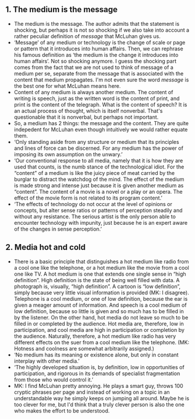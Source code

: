 ## 1. The medium is the message

* The medium is the message. The author admits that the statement is
  shocking, but perhaps it is not so shocking if we also take into account a
  rather peculiar definition of *message* that McLuhan gives us.
* ‘Message’ of any medium or technology is the change of scale or page or
  pattern that it introduces into human affairs. Then, we can rephrase his
  famous definition as ‘the medium is the change it introduces into human
  affairs’. Not so shocking anymore. I guess the shocking part comes from
  the fact that we are not used to think of message of a medium per se,
  separate from the message that is associated with the content that medium
  propagates. I'm not even sure the word *message* is the best one for what
  McLuhan means here.
* Content of any medium is always another medium. The content of writing is
  speech, just as the written word is the content of print, and print is the
  content of the telegraph. What is the content of speech? It is an actual
  process of thought, which is itself nonverbal. That's questionable that it
  is nonverbal, but perhaps not important.
* So, a medium has 2 things: the message and the content. They are quite
  indepedent for McLuhan even though intuitively we would rather equate
  them.
* ‘Only standing aside from any structure or medium that its principles and
  lines of force can be discerned. For any medium has the power of imposing
  its own assumption on the unwary.’
* ‘Our conventional response to all media, namely that it is how they are
  used that counts, is the numb stance of the technological idiot. For the
  “content” of a medium is like the juicy piece of meat carried by the
  burglar to distract the watchdog of the mind. The effect of the medium is
  made strong and intense just because it is given another medium as
  “content”. The content of a movie is a novel or a play or an opera. The
  effect of the movie form is not related to its program content.’
* ‘The effects of technology do not occur at the level of opinions or
  concepts, but alter sense ratios or patterns of perception steadily and
  without any resistance. The serious artist is the only person able to
  encounter technology with impunity, just because he is an expert aware of
  the changes in sense perception.’

## 2. Media hot and cold

* There is a basic principle that distinguishes a hot medium like radio from
  a cool one like the telephone, or a hot medium like the movie from a cool
  one like TV. A hot medium is one that extends one single sense in “high
  definition”. High definition is the state of being well filled with data.
  A photograph is, visually, “high definition”. A cartoon is “low
  definition”, simply because very little visual information is provided
  (MK: I disagree). Telephone is a cool medium, or one of low definition,
  because the ear is given a meager amount of information. And speech is a
  cool medium of low definition, because so little is given and so much has
  to be filled in by the listener. On the other hand, hot media do not leave
  so much to be filled in or completed by the audience. Hot media are,
  therefore, low in participation, and cool media are high in participation
  or completion by the audience. Naturally, therefore, a hot medium like
  radio has very different effects on the suer from a cool medium like the
  telephone. (MK: Hotness and coolness are somewhat arbitrarily assigned.)
* ‘No medium has its meaning or existence alone, but only in constant
  interplay with other media.’
* ‘The highly developed situation is, by definition, low in opportunities of
  participation, and rigorous in its demands of specialist fragmentation
  from those who would control it.’
* MK: I find McLuhan pretty annoying. He plays a smart guy, throws 100
  cryptic phrases per page and instead of working on a topic in an
  understandable way he simply keeps on jumping all around. Maybe he is too
  clever for me, but I'd think that a truly clever person is also the one
  who makes the effort to be understood.
